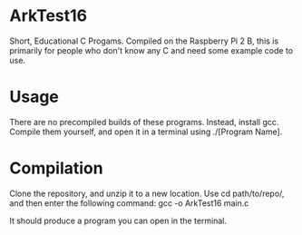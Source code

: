 # ArkTest16
Short, Educational C Progams. Compiled on the Raspberry Pi 2 B, this is primarily for people who don't know any C and need some example code to use.

# Usage
There are no precompiled builds of these programs. Instead, install gcc. Compile them yourself, and open it in a terminal using ./[Program Name].

# Compilation
Clone the repository, and unzip it to a new location. Use cd path/to/repo/, and then enter the following command:
    gcc -o ArkTest16 main.c
    
It should produce a program you can open in the terminal. 
